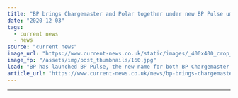 ```yaml
---
title: "BP brings Chargemaster and Polar together under new BP Pulse umbrella"
date: "2020-12-03"
tags: 
  - current news
  - news
source: "current news"
image_url: "https://www.current-news.co.uk/static/images/_400x400_crop_center-center/BP-Chargemaster-Brand.jpg"
image_fp: "/assets/img/post_thumbnails/160.jpg"
lead: "​BP has launched BP Pulse, the new name for both BP Chargemaster and the Polar network."
article_url: "https://www.current-news.co.uk/news/bp-brings-chargemaster-and-polar-together-under-new-bp-pulse-umbrella?utm_source=rss-feeds&utm_medium=rss&utm_campaign=rss"
---
```


---
